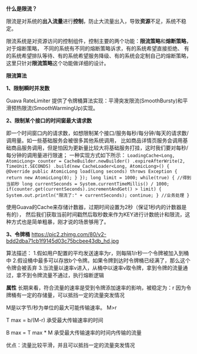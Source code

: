**什么是限流？**

限流是对系统的**出入流量**进行**控制**，防止大流量出入，导致**资源**不足，系统不稳定。

限流系统是对资源访问的控制组件，控制主要的两个功能：**限流策略**和**熔断策略**，对于熔断策略，
不同的系统有不同的熔断策略诉求，有的系统希望直接拒绝、
有的系统希望排队等待、有的系统希望服务降级、有的系统会定制自己的熔断策略，这里只针对**限流策略**这个功能做详细的设计。

**限流算法**

**1、限制瞬时并发数**

Guava RateLimiter 提供了令牌桶算法实现：平滑突发限流(SmoothBursty)和平滑预热限流(SmoothWarmingUp)实现。

**2、限制某个接口的时间窗最大请求数**

即一个时间窗口内的请求数，如想限制某个接口/服务每秒/每分钟/每天的请求数/调用量。如一些基础服务会被很多其他系统调用，
比如商品详情页服务会调用基础商品服务调用，但是怕因为更新量比较大将基础服务打挂，这时我们要对每秒/每分钟的调用量进行限速；
一种实现方式如下所示：
`LoadingCache<Long, AtomicLong> counter =
        CacheBuilder.newBuilder()
                .expireAfterWrite(2, TimeUnit.SECONDS)
                .build(new CacheLoader<Long, AtomicLong>() {
                    @Override
                    public AtomicLong load(Long seconds) throws Exception {
                        return new AtomicLong(0);
                    }
                });
long limit = 1000;
while(true) {
    //得到当前秒
    long currentSeconds = System.currentTimeMillis() / 1000;
    if(counter.get(currentSeconds).incrementAndGet() > limit) {
        System.out.println("限流了:" + currentSeconds);
        continue;
    }
    //业务处理
}`

使用Guava的Cache来存储计数器，过期时间设置为2秒（保证1秒内的计数器是有的），
然后我们获取当前时间戳然后取秒数来作为KEY进行计数统计和限流，这种方式也是简单粗暴，刚才说的场景够用了。

**3、令牌桶**
https://pic2.zhimg.com/80/v2-bdd2dba71cb1f9145d03c75bcbee43db_hd.jpg

算法描述：
1.假如用户配置的平均发送速率为r，则每隔1/r秒一个令牌被加入到桶中
2.假设桶中最多可以存放b个令牌。如果令牌到达时令牌桶已经满了，那么这个令牌会被丢弃
3.当流量以速率v进入，从桶中以速率v取令牌，拿到令牌的流量通过，拿不到令牌流量不通过，执行熔断逻辑

**属性**
长期来看，符合流量的速率是受到令牌添加速率的影响，被稳定为：r
因为令牌桶有一定的存储量，可以抵挡一定的流量突发情况

M是以字节/秒为单位的最大可能传输速率。 M>r

T max = b/(M-r) 承受最大传输速率的时间

B max = T max * M 承受最大传输速率的时间内传输的流量

优点：流量比较平滑，并且可以抵挡一定的流量突发情况




